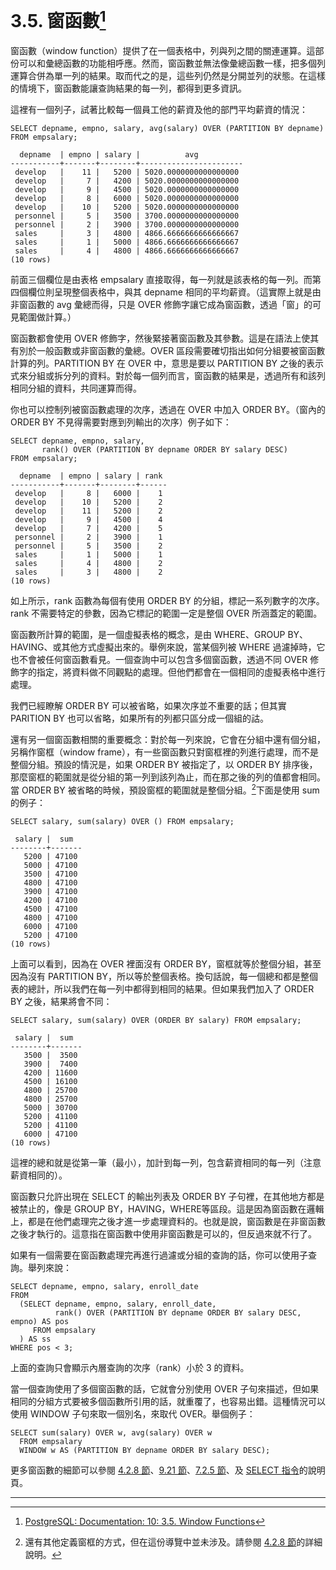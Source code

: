 # 3.5. 窗函數[^1]

窗函數（window function）提供了在一個表格中，列與列之間的關連運算。這部份可以和彙總函數的功能相呼應。然而，窗函數並無法像彙總函數一樣，把多個列運算合併為單一列的結果。取而代之的是，這些列仍然是分開並列的狀態。在這樣的情境下，窗函數能讓查詢結果的每一列，都得到更多資訊。

這裡有一個列子，試著比較每一個員工他的薪資及他的部門平均薪資的情況：

```
SELECT depname, empno, salary, avg(salary) OVER (PARTITION BY depname) FROM empsalary;
```

```
  depname  | empno | salary |          avg          
-----------+-------+--------+-----------------------
 develop   |    11 |   5200 | 5020.0000000000000000
 develop   |     7 |   4200 | 5020.0000000000000000
 develop   |     9 |   4500 | 5020.0000000000000000
 develop   |     8 |   6000 | 5020.0000000000000000
 develop   |    10 |   5200 | 5020.0000000000000000
 personnel |     5 |   3500 | 3700.0000000000000000
 personnel |     2 |   3900 | 3700.0000000000000000
 sales     |     3 |   4800 | 4866.6666666666666667
 sales     |     1 |   5000 | 4866.6666666666666667
 sales     |     4 |   4800 | 4866.6666666666666667
(10 rows)
```

前面三個欄位是由表格 empsalary 直接取得，每一列就是該表格的每一列。而第四個欄位則呈現整個表格中，與其 depname 相同的平均薪資。（這實際上就是由非窗函數的 avg 彙總而得，只是 OVER 修飾字讓它成為窗函數，透過「窗」的可見範圍做計算。）

窗函數都會使用 OVER 修飾字，然後緊接著窗函數及其參數。這是在語法上使其有別於一般函數或非窗函數的彙總。OVER 區段需要確切指出如何分組要被窗函數計算的列。PARTITION BY 在 OVER 中，意思是要以 PARTITION BY 之後的表示式來分組或拆分列的資料。對於每一個列而言，窗函數的結果是，透過所有和該列相同分組的資料，共同運算而得。

你也可以控制列被窗函數處理的次序，透過在 OVER 中加入 ORDER BY。（窗內的 ORDER BY 不見得需要對應到列輸出的次序）例子如下：

```
SELECT depname, empno, salary,
       rank() OVER (PARTITION BY depname ORDER BY salary DESC)
FROM empsalary;
```

```
  depname  | empno | salary | rank 
-----------+-------+--------+------
 develop   |     8 |   6000 |    1
 develop   |    10 |   5200 |    2
 develop   |    11 |   5200 |    2
 develop   |     9 |   4500 |    4
 develop   |     7 |   4200 |    5
 personnel |     2 |   3900 |    1
 personnel |     5 |   3500 |    2
 sales     |     1 |   5000 |    1
 sales     |     4 |   4800 |    2
 sales     |     3 |   4800 |    2
(10 rows)
```

如上所示，rank 函數為每個有使用 ORDER BY 的分組，標記一系列數字的次序。rank 不需要特定的參數，因為它標記的範圍一定是整個 OVER 所涵蓋定的範圍。

窗函數所計算的範圍，是一個虛擬表格的概念，是由 WHERE、GROUP BY、HAVING、或其他方式虛擬出來的。舉例來說，當某個列被 WHERE 過濾掉時，它也不會被任何窗函數看見。一個查詢中可以包含多個窗函數，透過不同 OVER 修飾字的指定，將資料做不同觀點的處理。但他們都會在一個相同的虛擬表格中進行處理。

我們已經瞭解 ORDER BY 可以被省略，如果次序並不重要的話；但其實 PARITION BY 也可以省略，如果所有的列都只區分成一個組的詁。

還有另一個窗函數相關的重要概念：對於每一列來說，它會在分組中還有個分組，另稱作窗框（window frame），有一些窗函數只對窗框裡的列進行處理，而不是整個分組。預設的情況是，如果 ORDER BY 被指定了，以 ORDER BY 排序後，那麼窗框的範圍就是從分組的第一列到該列為止，而在那之後的列的值都會相同。當 ORDER BY 被省略的時候，預設窗框的範圍就是整個分組。[^2]下面是使用 sum 的例子：

```
SELECT salary, sum(salary) OVER () FROM empsalary;
```

```
 salary |  sum  
--------+-------
   5200 | 47100
   5000 | 47100
   3500 | 47100
   4800 | 47100
   3900 | 47100
   4200 | 47100
   4500 | 47100
   4800 | 47100
   6000 | 47100
   5200 | 47100
(10 rows)
```

上面可以看到，因為在 OVER 裡面沒有 ORDER BY，窗框就等於整個分組，甚至因為沒有 PARTITION BY，所以等於整個表格。換句話說，每一個總和都是整個表的總計，所以我們在每一列中都得到相同的結果。但如果我們加入了 ORDER BY 之後，結果將會不同：

```
SELECT salary, sum(salary) OVER (ORDER BY salary) FROM empsalary;
```

```
 salary |  sum  
--------+-------
   3500 |  3500
   3900 |  7400
   4200 | 11600
   4500 | 16100
   4800 | 25700
   4800 | 25700
   5000 | 30700
   5200 | 41100
   5200 | 41100
   6000 | 47100
(10 rows)
```

這裡的總和就是從第一筆（最小），加計到每一列，包含薪資相同的每一列（注意薪資相同的）。

窗函數只允許出現在 SELECT 的輸出列表及 ORDER BY 子句裡，在其他地方都是被禁止的，像是 GROUP BY，HAVING，WHERE等區段。這是因為窗函數在邏輯上，都是在他們處理完之後才進一步處理資料的。也就是說，窗函數是在非窗函數之後才執行的。這意指在窗函數中使用非窗函數是可以的，但反過來就不行了。

如果有一個需要在窗函數處理完再進行過濾或分組的查詢的話，你可以使用子查詢。舉列來說：

```
SELECT depname, empno, salary, enroll_date
FROM
  (SELECT depname, empno, salary, enroll_date,
          rank() OVER (PARTITION BY depname ORDER BY salary DESC, empno) AS pos
     FROM empsalary
  ) AS ss
WHERE pos < 3;
```

上面的查詢只會顯示內層查詢的次序（rank）小於 3 的資料。

當一個查詢使用了多個窗函數的話，它就會分別使用 OVER 子句來描述，但如果相同的分組方式要被多個函數所引用的話，就重覆了，也容易出錯。這種情況可以使用 WINDOW 子句來取一個別名，來取代 OVER。舉個例子：

```
SELECT sum(salary) OVER w, avg(salary) OVER w
  FROM empsalary
  WINDOW w AS (PARTITION BY depname ORDER BY salary DESC);
```

更多窗函數的細節可以參閱 [4.2.8 節](/ii-the-sql-language/sql-syntax/42-value-expressions.md)、[9.21 節](/ii-the-sql-language/functions-and-operators/921-window-functions.md)、[7.2.5 節](/ii-the-sql-language/queries/72-table-expressions.md)、及 [SELECT 指令](/vi-reference/i-sql-commands/select.md)的說明頁。

---

[^1]: [PostgreSQL: Documentation: 10: 3.5. Window Functions](https://www.postgresql.org/docs/10/static/tutorial-window.html)

[^2]: 還有其他定義窗框的方式，但在這份導覽中並未涉及。請參閱 [4.2.8 節](/ii-the-sql-language/sql-syntax/42-value-expressions.md)的詳細說明。

